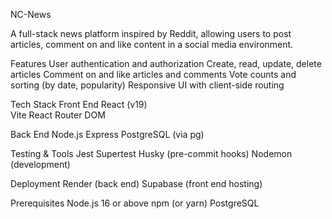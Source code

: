 NC-News

A full-stack news platform inspired by Reddit, allowing users to post articles, comment on and like content in a social media environment.

Features
User authentication and authorization
Create, read, update, delete articles
Comment on and like articles and comments
Vote counts and sorting (by date, popularity)
Responsive UI with client-side routing

Tech Stack
  Front End
    React (v19)  
    Vite
    React Router DOM

  Back End
    Node.js
    Express
    PostgreSQL (via pg)

  Testing & Tools
    Jest 
    Supertest
    Husky (pre-commit hooks)
    Nodemon (development)

Deployment
  Render (back end)
  Supabase (front end hosting)

Prerequisites
  Node.js  16 or above
  npm (or yarn)
  PostgreSQL
